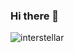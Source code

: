 ### Hi there 👋

<!--
**Argald0/Argald0** is a ✨ _special_ ✨ repository because its `README.md` (this file) appears on your GitHub profile.

Here are some ideas to get you started:

- 🔭 I’m currently working on ...
- 🌱 I’m currently learning ...
- 👯 I’m looking to collaborate on ...
- 🤔 I’m looking for help with ...
- 💬 Ask me about ...
- 📫 How to reach me: ...
- 😄 Pronouns: ...
- ⚡ Fun fact: ...
-->
![interstellar](<https://i0.wp.com/cinemaccro.com/wp-content/uploads/2016/09/BH_wip_v14.jpg?fit=1200%2C675&ssl=1>)
